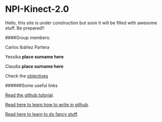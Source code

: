 # NPI-Kinect-2.0

Hello, this site is under construction but soon it will be filled with awesome stuff. Be prepared!!

####Group members:

Carlos Ibáñez Partera

Yessika **place surname here**

Claudia **place surname here**

Check the [objectives](TODO.md)

######Some useful links

[Read the github tutorial](https://guides.github.com/activities/hello-world/).

[Read here to learn how to write in github](https://help.github.com/articles/markdown-basics/).

[Read here to learn to do fancy stuff](https://help.github.com/articles/github-flavored-markdown/).
